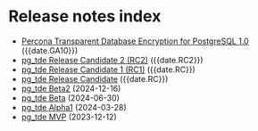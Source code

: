 # Release notes index

* [Percona Transparent Database Encryption for PostgreSQL 1.0](release-notes-v1.0.md) ({{date.GA10}})
* [pg_tde Release Candidate 2 (RC2)](rc2.md)  ({{date.RC2}})
* [pg_tde Release Candidate 1 (RC1)](rc2.md)  ({{date.RC}})
* [pg_tde Release Candidate](rc.md) ({{date.RC}})
* [pg_tde Beta2](beta2.md) (2024-12-16)
* [pg_tde Beta](beta.md) (2024-06-30)
* [pg_tde Alpha1](alpha1.md) (2024-03-28)
* [pg_tde MVP](mvp.md) (2023-12-12)
